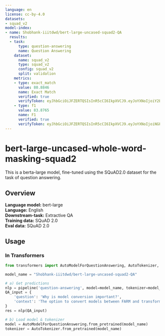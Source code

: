 ```yaml
---
language: en
license: cc-by-4.0
datasets:
- squad_v2
model-index:
- name: Shobhank-iiitdwd/bert-large-uncased-squad2-QA
  results:
  - task:
      type: question-answering
      name: Question Answering
    dataset:
      name: squad_v2
      type: squad_v2
      config: squad_v2
      split: validation
    metrics:
    - type: exact_match
      value: 80.8846
      name: Exact Match
      verified: true
      verifyToken: eyJhbGciOiJFZERTQSIsInR5cCI6IkpXVCJ9.eyJoYXNoIjoiY2E5ZGNkY2ExZWViZGEwNWE3OGRmMWM2ZmE4ZDU4ZDQ1OGM3ZWE0NTVmZjFmYmZjZmJmNjJmYTc3NTM3OTk3OSIsInZlcnNpb24iOjF9.aSblF4ywh1fnHHrN6UGL392R5KLaH3FCKQlpiXo_EdQ4XXEAENUCjYm9HWDiFsgfSENL35GkbSyz_GAhnefsAQ
    - type: f1
      value: 83.8765
      name: F1
      verified: true
      verifyToken: eyJhbGciOiJFZERTQSIsInR5cCI6IkpXVCJ9.eyJoYXNoIjoiNGFlNmEzMTk2NjRkNTI3ZTk3ZTU1NWNlYzIyN2E0ZDFlNDA2ZjYwZWJlNThkMmRmMmE0YzcwYjIyZDM5NmRiMCIsInZlcnNpb24iOjF9.-rc2_Bsp_B26-o12MFYuAU0Ad2Hg9PDx7Preuk27WlhYJDeKeEr32CW8LLANQABR3Mhw2x8uTYkEUrSDMxxLBw
---
```


# bert-large-uncased-whole-word-masking-squad2

This is a berta-large model, fine-tuned using the SQuAD2.0 dataset for the task of question answering.

## Overview
**Language model:** bert-large  
**Language:** English  
**Downstream-task:** Extractive QA  
**Training data:** SQuAD 2.0  
**Eval data:** SQuAD 2.0  
## Usage


### In Transformers
```python
from transformers import AutoModelForQuestionAnswering, AutoTokenizer, pipeline

model_name = "Shobhank-iiitdwd/bert-large-uncased-squad2-QA"

# a) Get predictions
nlp = pipeline('question-answering', model=model_name, tokenizer=model_name)
QA_input = {
    'question': 'Why is model conversion important?',
    'context': 'The option to convert models between FARM and transformers gives freedom to the user and let people easily switch between frameworks.'
}
res = nlp(QA_input)

# b) Load model & tokenizer
model = AutoModelForQuestionAnswering.from_pretrained(model_name)
tokenizer = AutoTokenizer.from_pretrained(model_name)
```
